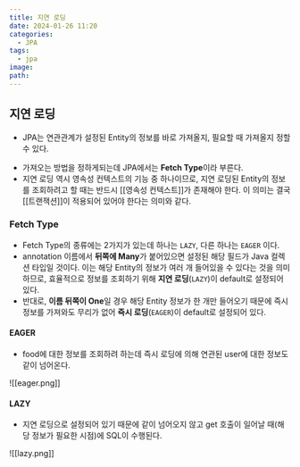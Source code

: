 ```yaml
---
title: 지연 로딩
date: 2024-01-26 11:20
categories:
  - JPA
tags:
  - jpa
image: 
path:
---
```


## 지연 로딩
+ JPA는 연관관계가 설정된 Entity의 정보를 바로 가져올지, 필요할 때 가져올지 정할 수 있다.
- 가져오는 방법을 정하게되는데 JPA에서는 **Fetch Type**이라 부른다.
- 지연 로딩 역시 영속성 컨텍스트의 기능 중 하나이므로, 지연 로딩된 Entity의 정보를 조회하려고 할 때는 반드시 [[영속성 컨텍스트]]가 존재해야 한다. 이 의미는 결국 [[트랜잭션]]이 적용되어 있어야 한다는 의미와 같다.

### Fetch Type
- Fetch Type의 종류에는 2가지가 있는데 하나는 `LAZY`, 다른 하나는 `EAGER` 이다.
- annotation 이름에서 **뒤쪽에 Many**가 붙어있으면 설정된 해당 필드가 Java 컬렉션 타입일 것이다. 이는 해당 Entity의 정보가 여러 개 들어있을 수 있다는 것을 의미하므로, 효율적으로 정보를 조회하기 위해 **지연 로딩**(`LAZY`)이 default로 설정되어 있다.
- 반대로, **이름 뒤쪽이 One**일 경우 해당 Entity 정보가 한 개만 들어오기 때문에 즉시 정보를 가져와도 무리가 없어 **즉시 로딩**(`EAGER`)이 default로 설정되어 있다.

#### EAGER
+ food에 대한 정보를 조회하려 하는데 즉시 로딩에 의해 연관된 user에 대한 정보도 같이 넘어온다.

![[eager.png]]

#### LAZY
+ 지연 로딩으로 설정되어 있기 때문에 같이 넘어오지 않고 get 호출이 일어날 때(해당 정보가 필요한 시점)에 SQL이 수행된다.

![[lazy.png]]